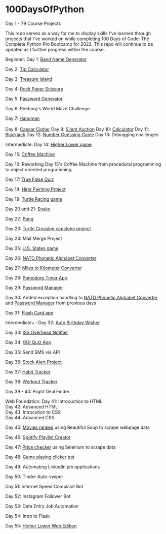 # 100DaysOfPython

Day 1 - 79 
Course Projects

This repo serves as a way for me to display skills I've learned through projects that I've worked on while completing 100 Days of Code: The Complete Python Pro Bootcamp for 2022. This repo will continue to be updated as I further progress within the course.

Beginner:
Day 1: <a href="https://github.com/keithgaines/100DaysOfPython/tree/main/BandNameGenerator">Band Name Generator</a>

Day 2: <a href="https://github.com/keithgaines/100DaysOfPython/tree/main/TipCalculator">Tip Calculator</a>

Day 3: <a href="https://github.com/keithgaines/100DaysOfPython/tree/main/TreasureIsland">Treasure Island</a>

Day 4: <a href="https://github.com/keithgaines/100DaysOfPython/tree/main/RockPaperScissors">Rock Paper Scissors</a>

Day 5: <a href="https://github.com/keithgaines/100DaysOfPython/tree/main/PasswordGenerator">Password Generator</a>

Day 6: Reeborg's World Maze Challenge

Day 7: <a href="https://github.com/keithgaines/100DaysOfPython/tree/main/Hangman">Hangman</a>
<br>
<br>
Day 8: <a href="https://github.com/keithgaines/100DaysOfPython/tree/main/CaesarCipher">Caesar Cipher</a>
Day 9: <a href="https://github.com/keithgaines/100DaysOfPython/tree/main/SilentAuction">Silent Auction</a>
Day 10: <a href="https://github.com/keithgaines/100DaysOfPython/tree/main/Calculator">Calculator</a>
Day 11: <a href="https://github.com/keithgaines/100DaysOfPython/tree/main/Blackjack">Blackjack</a>
Day 12: <a href="https://github.com/keithgaines/100DaysOfPython/tree/main/NumberGuessingGame">Number Guessing Game</a>
Day 13: Debugging challenges



Intermediate: 
Day 14: <a href="https://github.com/keithgaines/100DaysOfPython/tree/main/HigherLower">Higher Lower game</a>

Day 15: <a href="https://github.com/keithgaines/100DaysOfPython/tree/main/CoffeeMaker">Coffee Machine</a>

Day 16: Reworking Day 15's Coffee Machine from procedural programming to object oriented programming

Day 17: <a href="https://github.com/keithgaines/100DaysOfPython/tree/main/TrueFalseQuiz">True False Quiz</a>

Day 18: <a href="https://github.com/keithgaines/100DaysOfPython/tree/main/HirstPaintingProject">Hirst Painting Project</a>

Day 19: <a href="https://github.com/keithgaines/100DaysOfPython/tree/main/TurtleRacing">Turtle Racing game</a>

Day 20 and 21: <a href="https://github.com/keithgaines/100DaysOfPython/tree/main/Snake">Snake</a>

Day 22: <a href="https://github.com/keithgaines/100DaysOfPython/tree/main/Pong>Pong">Pong</a>

Day 23: <a href=https://github.com/keithgaines/100DaysOfPython/tree/main/TurtleCrossing>Turtle Crossing capstone project</a>

Day 24: Mail Merge Project

Day 25: <a href="https://github.com/keithgaines/100DaysOfPython/tree/main/U.S.%20States%20Game">U.S. States game</a>

Day 26: <a href="https://github.com/keithgaines/100DaysOfPython/tree/main/NATO%20Phonetic%20Alphabet">NATO Phonetic Alphabet Converter</a>

Day 27: <a href="https://github.com/keithgaines/100DaysOfPython/tree/main/MtoKmConverter">Miles to Kilometer Converter</a>

Day 28: <a href="https://github.com/keithgaines/100DaysOfPython/tree/main/PomodoroApp">Pomodoro Timer App</a>

Day 29: <a href="https://github.com/keithgaines/100DaysOfPython/tree/main/PasswordManager">Password Manager</a>

Day 30: Added exception handling to <a href="https://github.com/keithgaines/100DaysOfPython/tree/main/NATO%20Phonetic%20Alphabet">NATO Phonetic Alphabet Converter</a> and <a href="https://github.com/keithgaines/100DaysOfPython/tree/main/PasswordManager">Password Manager</a> from previous days

Day 31: <a href="https://github.com/keithgaines/100DaysOfPython/tree/main/flashCardProject">Flash Card app</a>



Intermediate+ :
Day 32: <a href="https://github.com/keithgaines/100DaysOfPython/tree/main/birthdayWisher">Auto Birthday Wisher</a>

Day 33: <a href="https://github.com/keithgaines/100DaysOfPython/tree/main/issOverheadNotifier">ISS Overhead Notifier</a>

Day 34: <a href="https://github.com/keithgaines/100DaysOfPython/tree/main/quizzler">GUI Quiz App</a>

Day 35: Send SMS via API 

Day 36: <a href='https://github.com/keithgaines/100DaysOfPython/tree/main/stockAlertProject'>Stock Alert Project</a>

Day 37: <a href='https://github.com/keithgaines/100DaysOfPython/tree/main/habitTracker'>Habit Tracker</a>

Day 38: <a href="https://github.com/keithgaines/100DaysOfPython/tree/main/workoutTracker">Workout Tracker</a>

Day 39 - 40: Flight Deal Finder


Web Foundation: 
Day 41: Introcuction to HTML<br>
Day 42: Advanced HTML<br>
Day 43: Introcution to CSS<br>
Day 44: Advanced CSS<br>




Day 45: <a href="https://github.com/keithgaines/100DaysOfPython/blob/main/moveiesRanked/main.py">Movies ranked</a> using Beautiful Soup to scrape webpage data

Day 46: <a href="https://github.com/keithgaines/100DaysOfPython/tree/main/musicalTimeMachine">Spotify Playlist Creator</a>

Day 47: <a href="https://github.com/keithgaines/100DaysOfPython/tree/main/priceChecker">Price checker</a> using Selenium to scrape data

Day 48: <a href="https://github.com/keithgaines/100DaysOfPython/tree/main/gamePlayingBot">Game playing clicker bot</a>

Day 49: Automating LinkedIn job applications

Day 50: Tinder Auto-swiper

Day 51: Internet Speed Complaint Bot

Day 52: Instagram Follower Bot

Day 53: Data Entry Job Automation

Day 54: Intro to Flask

Day 55: <a href="https://github.com/keithgaines/100DaysOfPython/tree/main/higherLowerWeb">Higher Lower Web Edition</a>

